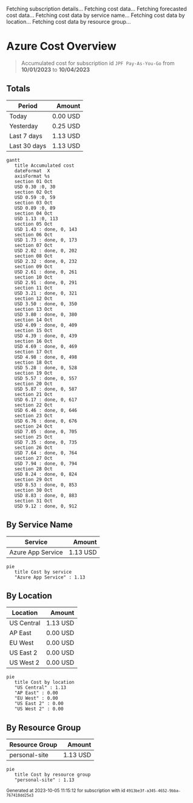 Fetching subscription details...
Fetching cost data...
Fetching forecasted cost data...
Fetching cost data by service name...
Fetching cost data by location...
Fetching cost data by resource group...
# Azure Cost Overview

> Accumulated cost for subscription id `JPF Pay-As-You-Go` from **10/01/2023** to **10/04/2023**

## Totals

|Period|Amount|
|---|---:|
|Today|0.00 USD|
|Yesterday|0.25 USD|
|Last 7 days|1.13 USD|
|Last 30 days|1.13 USD|

```mermaid
gantt
   title Accumulated cost
   dateFormat  X
   axisFormat %s
   section 01 Oct
   USD 0.30 :0, 30
   section 02 Oct
   USD 0.59 :0, 59
   section 03 Oct
   USD 0.89 :0, 89
   section 04 Oct
   USD 1.13 :0, 113
   section 05 Oct
   USD 1.43 : done, 0, 143
   section 06 Oct
   USD 1.73 : done, 0, 173
   section 07 Oct
   USD 2.02 : done, 0, 202
   section 08 Oct
   USD 2.32 : done, 0, 232
   section 09 Oct
   USD 2.61 : done, 0, 261
   section 10 Oct
   USD 2.91 : done, 0, 291
   section 11 Oct
   USD 3.21 : done, 0, 321
   section 12 Oct
   USD 3.50 : done, 0, 350
   section 13 Oct
   USD 3.80 : done, 0, 380
   section 14 Oct
   USD 4.09 : done, 0, 409
   section 15 Oct
   USD 4.39 : done, 0, 439
   section 16 Oct
   USD 4.69 : done, 0, 469
   section 17 Oct
   USD 4.98 : done, 0, 498
   section 18 Oct
   USD 5.28 : done, 0, 528
   section 19 Oct
   USD 5.57 : done, 0, 557
   section 20 Oct
   USD 5.87 : done, 0, 587
   section 21 Oct
   USD 6.17 : done, 0, 617
   section 22 Oct
   USD 6.46 : done, 0, 646
   section 23 Oct
   USD 6.76 : done, 0, 676
   section 24 Oct
   USD 7.05 : done, 0, 705
   section 25 Oct
   USD 7.35 : done, 0, 735
   section 26 Oct
   USD 7.64 : done, 0, 764
   section 27 Oct
   USD 7.94 : done, 0, 794
   section 28 Oct
   USD 8.24 : done, 0, 824
   section 29 Oct
   USD 8.53 : done, 0, 853
   section 30 Oct
   USD 8.83 : done, 0, 883
   section 31 Oct
   USD 9.12 : done, 0, 912
```

## By Service Name

|Service|Amount|
|---|---:|
|Azure App Service|1.13 USD|

```mermaid
pie
   title Cost by service
   "Azure App Service" : 1.13
```

## By Location

|Location|Amount|
|---|---:|
|US Central|1.13 USD|
|AP East|0.00 USD|
|EU West|0.00 USD|
|US East 2|0.00 USD|
|US West 2|0.00 USD|

```mermaid
pie
   title Cost by location
   "US Central" : 1.13
   "AP East" : 0.00
   "EU West" : 0.00
   "US East 2" : 0.00
   "US West 2" : 0.00
```

## By Resource Group

|Resource Group|Amount|
|---|---:|
|personal-site|1.13 USD|

```mermaid
pie
   title Cost by resource group
   "personal-site" : 1.13
```

<sup>Generated at 2023-10-05 11:15:12 for subscription with id `4913be3f-a345-4652-9bba-767418dd25e3`</sup>
